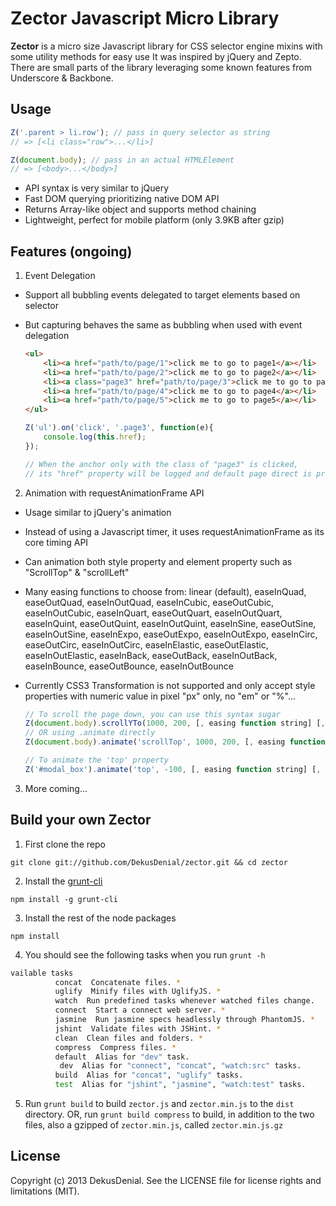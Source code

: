 # Zector Javascript Micro Library

__Zector__ is a micro size Javascript library for CSS selector engine mixins with some utility methods for easy use
It was inspired by jQuery and Zepto. There are small parts of the library leveraging some known features from Underscore & Backbone.

## Usage

```javascript
Z('.parent > li.row'); // pass in query selector as string
// => [<li class="row">...</li>]

Z(document.body); // pass in an actual HTMLElement
// => [<body>...</body>]
```

* API syntax is very similar to jQuery
* Fast DOM querying prioritizing native DOM API
* Returns Array-like object and supports method chaining
* Lightweight, perfect for mobile platform (only 3.9KB after gzip)

## Features (ongoing)

1. Event Delegation
  * Support all bubbling events delegated to target elements based on selector
  * But capturing behaves the same as bubbling when used with event delegation
  
    ```html
    <ul>
        <li><a href="path/to/page/1">click me to go to page1</a></li>
        <li><a href="path/to/page/2">click me to go to page2</a></li>
        <li><a class="page3" href="path/to/page/3">click me to go to page3</a></li>
        <li><a href="path/to/page/4">click me to go to page4</a></li>
        <li><a href="path/to/page/5">click me to go to page5</a></li>
    </ul>
    ```
    
    ```javascript
    Z('ul').on('click', '.page3', function(e){
        console.log(this.href);
    });

    // When the anchor only with the class of "page3" is clicked,
    // its "href" property will be logged and default page direct is prevented
    ```

2. Animation with requestAnimationFrame API
  * Usage similar to jQuery's animation
  * Instead of using a Javascript timer, it uses requestAnimationFrame as its core timing API
  * Can animation both style property and element property such as "ScrollTop" & "scrollLeft"
  * Many easing functions to choose from:
      linear (default), 
      easeInQuad, easeOutQuad, easeInOutQuad, 
      easeInCubic, easeOutCubic, easeInOutCubic, 
      easeInQuart, easeOutQuart, easeInOutQuart, 
      easeInQuint, easeOutQuint, easeInOutQuint, 
      easeInSine, easeOutSine, easeInOutSine, 
      easeInExpo, easeOutExpo, easeInOutExpo, 
      easeInCirc, easeOutCirc, easeInOutCirc, 
      easeInElastic, easeOutElastic, easeInOutElastic, 
      easeInBack, easeOutBack, easeInOutBack, 
      easeInBounce, easeOutBounce, easeInOutBounce
  * Currently CSS3 Transformation is not supported and only accept style properties with numeric value in pixel "px" only, no "em" or "%"...

    ```javascript
    // To scroll the page down, you can use this syntax sugar
    Z(document.body).scrollYTo(1000, 200, [, easing function string] [, callback ]);
    // OR using .animate directly
    Z(document.body).animate('scrollTop', 1000, 200, [, easing function string] [, callback ]);

    // To animate the 'top' property
    Z('#modal_box').animate('top', -100, [, easing function string] [, callback ]);
    ```

3. More coming...

## Build your own Zector

1. First clone the repo
```
git clone git://github.com/DekusDenial/zector.git && cd zector
```

2. Install the [grunt-cli](http://gruntjs.com/getting-started#installing-the-cli)
```
npm install -g grunt-cli
```

3. Install the rest of the node packages
```
npm install
```

4. You should see the following tasks when you run `grunt -h`
```bash
vailable tasks
          concat  Concatenate files. *                                           
          uglify  Minify files with UglifyJS. *                                  
          watch  Run predefined tasks whenever watched files change.            
          connect  Start a connect web server. *                                  
          jasmine  Run jasmine specs headlessly through PhantomJS. *              
          jshint  Validate files with JSHint. *                                  
          clean  Clean files and folders. *                                     
          compress  Compress files. *                                              
          default  Alias for "dev" task.                                          
           dev  Alias for "connect", "concat", "watch:src" tasks.              
          build  Alias for "concat", "uglify" tasks.                            
          test  Alias for "jshint", "jasmine", "watch:test" tasks.   
```

5. Run `grunt build` to build `zector.js` and `zector.min.js` to the `dist` directory. OR, run `grunt build compress` to build, in addition to the two files, also a gzipped of `zector.min.js`, called `zector.min.js.gz`

## License

Copyright (c) 2013 DekusDenial. See the LICENSE file for license rights and limitations (MIT).
